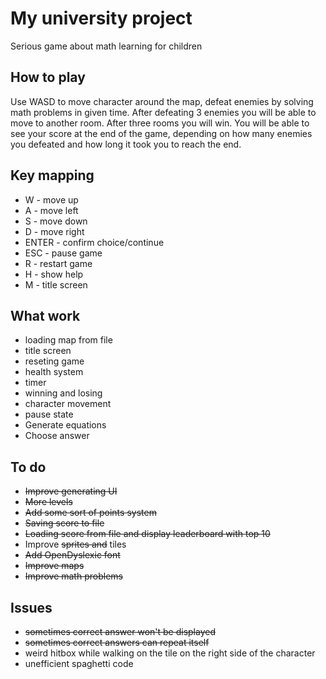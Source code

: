# My university project 
Serious game about math learning for children

## How to play
Use WASD to move character around the map, defeat enemies by solving math problems in given time. After defeating 3 enemies you will be able to move to another room. After three rooms you will win. You will be able to see your score at the end of the game, depending on how many enemies you defeated and how long it took you to reach the end.

## Key mapping
* W - move up
* A - move left
* S - move down
* D - move right
* ENTER - confirm choice/continue
* ESC - pause game
* R - restart game
* H - show help
* M - title screen

## What work
* loading map from file
* title screen
* reseting game
* health system
* timer
* winning and losing
* character movement
* pause state
* Generate equations
* Choose answer

## To do
* ~~Improve generating UI~~
* ~~More levels~~
* ~~Add some sort of points system~~
* ~~Saving score to file~~ 
* ~~Loading score from file and display leaderboard with top 10~~
* Improve ~~sprites and~~ tiles
* ~~Add OpenDyslexic font~~
* ~~Improve maps~~
* ~~Improve math problems~~

## Issues
* ~~sometimes correct answer won't be displayed~~
* ~~sometimes correct answers can repeat itself~~
* weird hitbox while walking on the tile on the right side of the character
* unefficient spaghetti code